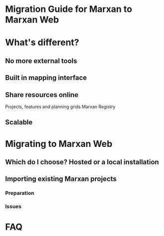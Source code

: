 # Migration Guide for Marxan to Marxan Web
# What's different?
## No more external tools
## Built in mapping interface
## Share resources online
Projects, features and planning grids
Marxan Registry
## Scalable
# Migrating to Marxan Web
## Which do I choose? Hosted or a local installation
## Importing existing Marxan projects
### Preparation
### Issues
# FAQ
